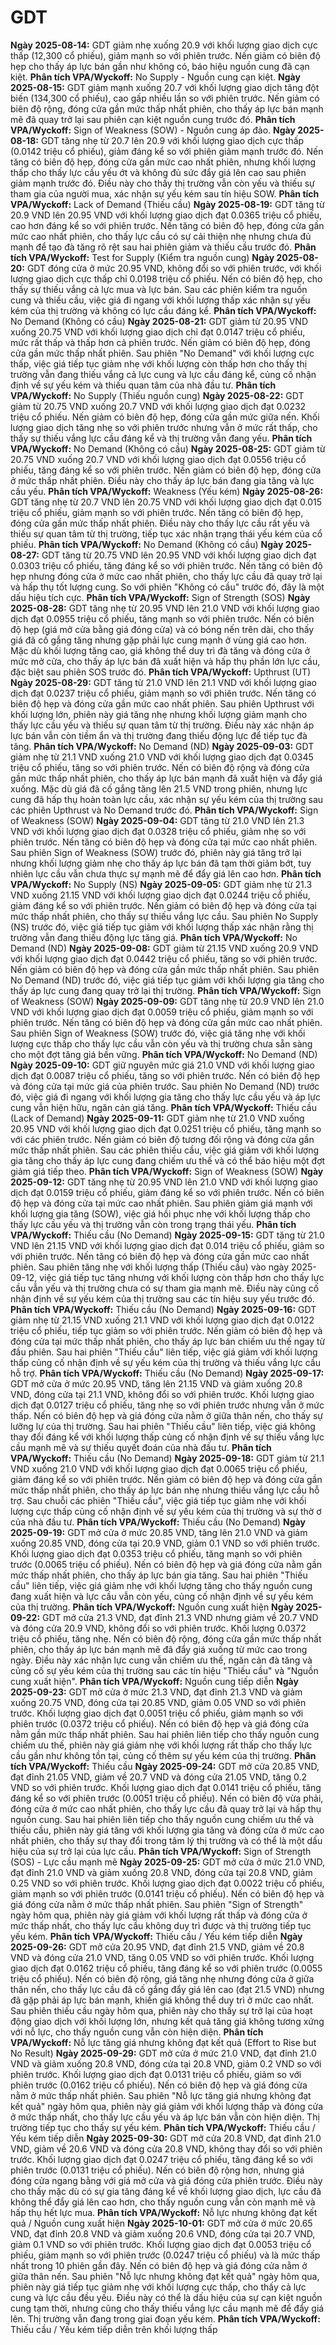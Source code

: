 # GDT

**Ngày 2025-08-14:** GDT giảm nhẹ xuống 20.9 với khối lượng giao dịch cực thấp (12,300 cổ phiếu), giảm mạnh so với phiên trước. Nến giảm có biên độ hẹp cho thấy áp lực bán gần như không có, báo hiệu nguồn cung đã cạn kiệt. **Phân tích VPA/Wyckoff:** No Supply - Nguồn cung cạn kiệt.
**Ngày 2025-08-15:** GDT giảm mạnh xuống 20.7 với khối lượng giao dịch tăng đột biến (134,300 cổ phiếu), cao gấp nhiều lần so với phiên trước. Nến giảm có biên độ rộng, đóng cửa gần mức thấp nhất phiên, cho thấy áp lực bán mạnh mẽ đã quay trở lại sau phiên cạn kiệt nguồn cung trước đó. **Phân tích VPA/Wyckoff:** Sign of Weakness (SOW) - Nguồn cung áp đảo.
**Ngày 2025-08-18:** GDT tăng nhẹ từ 20.7 lên 20.9 với khối lượng giao dịch cực thấp (0.0142 triệu cổ phiếu), giảm đáng kể so với phiên giảm mạnh trước đó. Nến tăng có biên độ hẹp, đóng cửa gần mức cao nhất phiên, nhưng khối lượng thấp cho thấy lực cầu yếu ớt và không đủ sức đẩy giá lên cao sau phiên giảm mạnh trước đó. Điều này cho thấy thị trường vẫn còn yếu và thiếu sự tham gia của người mua, xác nhận sự yếu kém sau tín hiệu SOW. **Phân tích VPA/Wyckoff:** Lack of Demand (Thiếu cầu)
**Ngày 2025-08-19:** GDT tăng từ 20.9 VND lên 20.95 VND với khối lượng giao dịch đạt 0.0365 triệu cổ phiếu, cao hơn đáng kể so với phiên trước. Nến tăng có biên độ hẹp, đóng cửa gần mức cao nhất phiên, cho thấy lực cầu có sự cải thiện nhẹ nhưng chưa đủ mạnh để tạo đà tăng rõ rệt sau hai phiên giảm và thiếu cầu trước đó. **Phân tích VPA/Wyckoff:** Test for Supply (Kiểm tra nguồn cung)
**Ngày 2025-08-20:** GDT đóng cửa ở mức 20.95 VND, không đổi so với phiên trước, với khối lượng giao dịch cực thấp chỉ 0.0198 triệu cổ phiếu. Nến có biên độ hẹp, cho thấy sự thiếu vắng cả lực mua và lực bán. Sau các phiên kiểm tra nguồn cung và thiếu cầu, việc giá đi ngang với khối lượng thấp xác nhận sự yếu kém của thị trường và không có lực cầu đáng kể. **Phân tích VPA/Wyckoff:** No Demand (Không có cầu)
**Ngày 2025-08-21:** GDT giảm từ 20.95 VND xuống 20.75 VND với khối lượng giao dịch chỉ đạt 0.0147 triệu cổ phiếu, mức rất thấp và thấp hơn cả phiên trước. Nến giảm có biên độ hẹp, đóng cửa gần mức thấp nhất phiên. Sau phiên "No Demand" với khối lượng cực thấp, việc giá tiếp tục giảm nhẹ với khối lượng còn thấp hơn cho thấy thị trường vẫn đang thiếu vắng cả lực cung và lực cầu đáng kể, củng cố nhận định về sự yếu kém và thiếu quan tâm của nhà đầu tư. **Phân tích VPA/Wyckoff:** No Supply (Thiếu nguồn cung)
**Ngày 2025-08-22:** GDT giảm từ 20.75 VND xuống 20.7 VND với khối lượng giao dịch đạt 0.0232 triệu cổ phiếu. Nến giảm có biên độ hẹp, đóng cửa gần mức giữa nến. Khối lượng giao dịch tăng nhẹ so với phiên trước nhưng vẫn ở mức rất thấp, cho thấy sự thiếu vắng lực cầu đáng kể và thị trường vẫn đang yếu. **Phân tích VPA/Wyckoff:** No Demand (Không có cầu)
**Ngày 2025-08-25:** GDT giảm từ 20.75 VND xuống 20.7 VND với khối lượng giao dịch đạt 0.0556 triệu cổ phiếu, tăng đáng kể so với phiên trước. Nến giảm có biên độ hẹp, đóng cửa ở mức thấp nhất phiên. Điều này cho thấy áp lực bán đang gia tăng và lực cầu yếu. **Phân tích VPA/Wyckoff:** Weakness (Yếu kém)
**Ngày 2025-08-26:** GDT tăng nhẹ từ 20.7 VND lên 20.75 VND với khối lượng giao dịch đạt 0.015 triệu cổ phiếu, giảm mạnh so với phiên trước. Nến tăng có biên độ hẹp, đóng cửa gần mức thấp nhất phiên. Điều này cho thấy lực cầu rất yếu và thiếu sự quan tâm từ thị trường, tiếp tục xác nhận trạng thái yếu kém của cổ phiếu. **Phân tích VPA/Wyckoff:** No Demand (Không có cầu)
**Ngày 2025-08-27:** GDT tăng từ 20.75 VND lên 20.95 VND với khối lượng giao dịch đạt 0.0303 triệu cổ phiếu, tăng đáng kể so với phiên trước. Nến tăng có biên độ hẹp nhưng đóng cửa ở mức cao nhất phiên, cho thấy lực cầu đã quay trở lại và hấp thụ tốt lượng cung. So với phiên "Không có cầu" trước đó, đây là một dấu hiệu tích cực. **Phân tích VPA/Wyckoff:** Sign of Strength (SOS)
**Ngày 2025-08-28:** GDT tăng nhẹ từ 20.95 VND lên 21.0 VND với khối lượng giao dịch đạt 0.0955 triệu cổ phiếu, tăng mạnh so với phiên trước. Nến có biên độ hẹp (giá mở cửa bằng giá đóng cửa) và có bóng nến trên dài, cho thấy giá đã cố gắng tăng nhưng gặp phải lực cung mạnh ở vùng giá cao hơn. Mặc dù khối lượng tăng cao, giá không thể duy trì đà tăng và đóng cửa ở mức mở cửa, cho thấy áp lực bán đã xuất hiện và hấp thụ phần lớn lực cầu, đặc biệt sau phiên SOS trước đó. **Phân tích VPA/Wyckoff:** Upthrust (UT)
**Ngày 2025-08-29:** GDT tăng từ 21.0 VND lên 21.1 VND với khối lượng giao dịch đạt 0.0237 triệu cổ phiếu, giảm mạnh so với phiên trước. Nến tăng có biên độ hẹp và đóng cửa gần mức cao nhất phiên. Sau phiên Upthrust với khối lượng lớn, phiên này giá tăng nhẹ nhưng khối lượng giảm mạnh cho thấy lực cầu yếu và thiếu sự quan tâm từ thị trường. Điều này xác nhận áp lực bán vẫn còn tiềm ẩn và thị trường đang thiếu động lực để tiếp tục đà tăng. **Phân tích VPA/Wyckoff:** No Demand (ND)
**Ngày 2025-09-03:** GDT giảm nhẹ từ 21.1 VND xuống 21.0 VND với khối lượng giao dịch đạt 0.0345 triệu cổ phiếu, tăng so với phiên trước. Nến có biên độ rộng và đóng cửa gần mức thấp nhất phiên, cho thấy áp lực bán mạnh đã xuất hiện và đẩy giá xuống. Mặc dù giá đã cố gắng tăng lên 21.5 VND trong phiên, nhưng lực cung đã hấp thụ hoàn toàn lực cầu, xác nhận sự yếu kém của thị trường sau các phiên Upthrust và No Demand trước đó. **Phân tích VPA/Wyckoff:** Sign of Weakness (SOW)
**Ngày 2025-09-04:** GDT tăng từ 21.0 VND lên 21.3 VND với khối lượng giao dịch đạt 0.0328 triệu cổ phiếu, giảm nhẹ so với phiên trước. Nến tăng có biên độ hẹp và đóng cửa tại mức cao nhất phiên. Sau phiên Sign of Weakness (SOW) trước đó, phiên này giá tăng trở lại nhưng khối lượng giảm nhẹ cho thấy áp lực bán đã tạm thời giảm bớt, tuy nhiên lực cầu vẫn chưa thực sự mạnh mẽ để đẩy giá lên cao hơn. **Phân tích VPA/Wyckoff:** No Supply (NS)
**Ngày 2025-09-05:** GDT giảm nhẹ từ 21.3 VND xuống 21.15 VND với khối lượng giao dịch đạt 0.0244 triệu cổ phiếu, giảm đáng kể so với phiên trước. Nến giảm có biên độ hẹp và đóng cửa tại mức thấp nhất phiên, cho thấy sự thiếu vắng lực cầu. Sau phiên No Supply (NS) trước đó, việc giá tiếp tục giảm với khối lượng thấp xác nhận rằng thị trường vẫn đang thiếu động lực tăng giá. **Phân tích VPA/Wyckoff:** No Demand (ND)
**Ngày 2025-09-08:** GDT giảm từ 21.15 VND xuống 20.9 VND với khối lượng giao dịch đạt 0.0442 triệu cổ phiếu, tăng so với phiên trước. Nến giảm có biên độ hẹp và đóng cửa gần mức thấp nhất phiên. Sau phiên No Demand (ND) trước đó, việc giá tiếp tục giảm với khối lượng gia tăng cho thấy áp lực cung đang quay trở lại thị trường. **Phân tích VPA/Wyckoff:** Sign of Weakness (SOW)
**Ngày 2025-09-09:** GDT tăng nhẹ từ 20.9 VND lên 21.0 VND với khối lượng giao dịch đạt 0.0059 triệu cổ phiếu, giảm mạnh so với phiên trước. Nến tăng có biên độ hẹp và đóng cửa gần mức cao nhất phiên. Sau phiên Sign of Weakness (SOW) trước đó, việc giá tăng nhẹ với khối lượng cực thấp cho thấy lực cầu vẫn còn yếu và thị trường chưa sẵn sàng cho một đợt tăng giá bền vững. **Phân tích VPA/Wyckoff:** No Demand (ND)
**Ngày 2025-09-10:** GDT giữ nguyên mức giá 21.0 VND với khối lượng giao dịch đạt 0.0087 triệu cổ phiếu, tăng so với phiên trước. Nến có biên độ hẹp và đóng cửa tại mức giá của phiên trước. Sau phiên No Demand (ND) trước đó, việc giá đi ngang với khối lượng gia tăng cho thấy lực cầu yếu và áp lực cung vẫn hiện hữu, ngăn cản giá tăng. **Phân tích VPA/Wyckoff:** Thiếu cầu (Lack of Demand)
**Ngày 2025-09-11:** GDT giảm nhẹ từ 21.0 VND xuống 20.95 VND với khối lượng giao dịch đạt 0.0251 triệu cổ phiếu, tăng mạnh so với các phiên trước. Nến giảm có biên độ tương đối rộng và đóng cửa gần mức thấp nhất phiên. Sau các phiên thiếu cầu, việc giá giảm với khối lượng gia tăng cho thấy áp lực cung đang chiếm ưu thế và có thể báo hiệu một đợt giảm giá tiếp theo. **Phân tích VPA/Wyckoff:** Sign of Weakness (SOW)
**Ngày 2025-09-12:** GDT tăng nhẹ từ 20.95 VND lên 21.0 VND với khối lượng giao dịch đạt 0.0159 triệu cổ phiếu, giảm đáng kể so với phiên trước. Nến có biên độ hẹp và đóng cửa tại mức cao nhất phiên. Sau phiên giảm giá mạnh với khối lượng gia tăng (SOW), việc giá hồi phục nhẹ với khối lượng thấp cho thấy lực cầu yếu và thị trường vẫn còn trong trạng thái yếu. **Phân tích VPA/Wyckoff:** Thiếu cầu (No Demand)
**Ngày 2025-09-15:** GDT tăng từ 21.0 VND lên 21.15 VND với khối lượng giao dịch đạt 0.014 triệu cổ phiếu, giảm so với phiên trước. Nến tăng có biên độ hẹp và đóng cửa gần mức cao nhất phiên. Sau phiên tăng nhẹ với khối lượng thấp (Thiếu cầu) vào ngày 2025-09-12, việc giá tiếp tục tăng nhưng với khối lượng còn thấp hơn cho thấy lực cầu vẫn yếu và thị trường chưa có sự tham gia mạnh mẽ. Điều này củng cố nhận định về sự yếu kém của thị trường sau các tín hiệu suy yếu trước đó. **Phân tích VPA/Wyckoff:** Thiếu cầu (No Demand)
**Ngày 2025-09-16:** GDT giảm nhẹ từ 21.15 VND xuống 21.1 VND với khối lượng giao dịch đạt 0.0122 triệu cổ phiếu, tiếp tục giảm so với phiên trước. Nến giảm có biên độ hẹp và đóng cửa tại mức thấp nhất phiên, cho thấy áp lực bán chiếm ưu thế ngay từ đầu phiên. Sau hai phiên "Thiếu cầu" liên tiếp, việc giá giảm với khối lượng thấp củng cố nhận định về sự yếu kém của thị trường và thiếu vắng lực cầu hỗ trợ. **Phân tích VPA/Wyckoff:** Thiếu cầu (No Demand)
**Ngày 2025-09-17:** GDT mở cửa ở mức 20.95 VND, tăng lên 21.15 VND và giảm xuống 20.8 VND, đóng cửa tại 21.1 VND, không đổi so với phiên trước. Khối lượng giao dịch đạt 0.0127 triệu cổ phiếu, tăng nhẹ so với phiên trước nhưng vẫn ở mức thấp. Nến có biên độ hẹp và giá đóng cửa nằm ở giữa thân nến, cho thấy sự lưỡng lự của thị trường. Sau hai phiên "Thiếu cầu" liên tiếp, việc giá không thay đổi đáng kể với khối lượng thấp củng cố nhận định về sự thiếu vắng lực cầu mạnh mẽ và sự thiếu quyết đoán của nhà đầu tư. **Phân tích VPA/Wyckoff:** Thiếu cầu (No Demand)
**Ngày 2025-09-18:** GDT giảm từ 21.1 VND xuống 21.0 VND với khối lượng giao dịch đạt 0.0065 triệu cổ phiếu, giảm đáng kể so với phiên trước. Nến giảm có biên độ hẹp và đóng cửa gần mức thấp nhất phiên, cho thấy áp lực bán nhẹ nhưng thiếu vắng lực cầu hỗ trợ. Sau chuỗi các phiên "Thiếu cầu", việc giá tiếp tục giảm nhẹ với khối lượng cực thấp củng cố nhận định về sự yếu kém của thị trường và sự thờ ơ của nhà đầu tư. **Phân tích VPA/Wyckoff:** Thiếu cầu (No Demand)
**Ngày 2025-09-19:** GDT mở cửa ở mức 20.85 VND, tăng lên 21.0 VND và giảm xuống 20.85 VND, đóng cửa tại 20.9 VND, giảm 0.1 VND so với phiên trước. Khối lượng giao dịch đạt 0.0353 triệu cổ phiếu, tăng mạnh so với phiên trước (0.0065 triệu cổ phiếu). Nến có biên độ hẹp và giá đóng cửa nằm gần mức thấp nhất phiên, cho thấy áp lực bán gia tăng. Sau hai phiên "Thiếu cầu" liên tiếp, việc giá giảm nhẹ với khối lượng tăng cho thấy nguồn cung đang xuất hiện và lực cầu vẫn còn yếu, củng cố nhận định về sự yếu kém của thị trường. **Phân tích VPA/Wyckoff:** Nguồn cung xuất hiện
**Ngày 2025-09-22:** GDT mở cửa 21.3 VND, đạt đỉnh 21.3 VND nhưng giảm về 20.7 VND và đóng cửa 20.9 VND, không đổi so với phiên trước. Khối lượng 0.0372 triệu cổ phiếu, tăng nhẹ. Nến có biên độ rộng, đóng cửa gần mức thấp nhất phiên, cho thấy áp lực bán mạnh mẽ đã đẩy giá xuống từ mức cao trong ngày. Điều này xác nhận lực cung vẫn chiếm ưu thế, ngăn cản đà tăng và củng cố sự yếu kém của thị trường sau các tín hiệu "Thiếu cầu" và "Nguồn cung xuất hiện". **Phân tích VPA/Wyckoff:** Nguồn cung tiếp diễn
**Ngày 2025-09-23:** GDT mở cửa ở mức 21.3 VND, đạt đỉnh 21.3 VND và giảm xuống 20.75 VND, đóng cửa tại 20.85 VND, giảm 0.05 VND so với phiên trước. Khối lượng giao dịch đạt 0.0051 triệu cổ phiếu, giảm mạnh so với phiên trước (0.0372 triệu cổ phiếu). Nến có biên độ hẹp và giá đóng cửa nằm gần mức thấp nhất phiên. Sau hai phiên liên tiếp cho thấy nguồn cung chiếm ưu thế, phiên này giá giảm nhẹ với khối lượng rất thấp cho thấy lực cầu gần như không tồn tại, củng cố thêm sự yếu kém của thị trường. **Phân tích VPA/Wyckoff:** Thiếu cầu
**Ngày 2025-09-24:** GDT mở cửa 20.85 VND, đạt đỉnh 21.05 VND, giảm về 20.7 VND và đóng cửa 21.05 VND, tăng 0.2 VND so với phiên trước. Khối lượng giao dịch đạt 0.0141 triệu cổ phiếu, tăng đáng kể so với phiên trước (0.0051 triệu cổ phiếu). Nến có biên độ vừa phải, đóng cửa ở mức cao nhất phiên, cho thấy lực cầu đã quay trở lại và hấp thụ nguồn cung. Sau hai phiên liên tiếp cho thấy nguồn cung chiếm ưu thế và thiếu cầu, phiên này giá tăng với khối lượng gia tăng và đóng cửa ở mức cao nhất phiên, cho thấy sự thay đổi trong tâm lý thị trường và có thể là một dấu hiệu của sự trở lại của lực cầu. **Phân tích VPA/Wyckoff:** Sign of Strength (SOS) - Lực cầu mạnh mẽ
**Ngày 2025-09-25:** GDT mở cửa ở mức 21.0 VND, đạt đỉnh 21.0 VND và giảm xuống 20.8 VND, đóng cửa tại 20.8 VND, giảm 0.25 VND so với phiên trước. Khối lượng giao dịch đạt 0.0022 triệu cổ phiếu, giảm mạnh so với phiên trước (0.0141 triệu cổ phiếu). Nến có biên độ hẹp và giá đóng cửa nằm ở mức thấp nhất phiên. Sau phiên "Sign of Strength" ngày hôm qua, phiên này giá giảm với khối lượng rất thấp và đóng cửa ở mức thấp nhất, cho thấy lực cầu không duy trì được và thị trường tiếp tục yếu kém. **Phân tích VPA/Wyckoff:** Thiếu cầu / Yếu kém tiếp diễn
**Ngày 2025-09-26:** GDT mở cửa 20.95 VND, đạt đỉnh 21.5 VND, giảm về 20.8 VND và đóng cửa 21.0 VND, tăng 0.05 VND so với phiên trước. Khối lượng giao dịch đạt 0.0162 triệu cổ phiếu, tăng đáng kể so với phiên trước (0.0055 triệu cổ phiếu). Nến có biên độ rộng, giá tăng nhẹ nhưng đóng cửa ở giữa thân nến, cho thấy lực cầu đã cố gắng đẩy giá lên cao (đạt 21.5 VND) nhưng đã gặp phải áp lực bán mạnh, khiến giá không thể duy trì ở mức cao nhất. Sau phiên thiếu cầu ngày hôm qua, phiên này cho thấy sự trở lại của hoạt động giao dịch với khối lượng lớn, nhưng kết quả tăng giá không tương xứng với nỗ lực, cho thấy nguồn cung vẫn còn hiện diện. **Phân tích VPA/Wyckoff:** Nỗ lực tăng giá nhưng không đạt kết quả (Effort to Rise but No Result)
**Ngày 2025-09-29:** GDT mở cửa ở mức 21.0 VND, đạt đỉnh 21.0 VND và giảm xuống 20.8 VND, đóng cửa tại 20.8 VND, giảm 0.2 VND so với phiên trước. Khối lượng giao dịch đạt 0.0131 triệu cổ phiếu, giảm so với phiên trước (0.0162 triệu cổ phiếu). Nến có biên độ hẹp và giá đóng cửa nằm ở mức thấp nhất phiên. Sau phiên "Nỗ lực tăng giá nhưng không đạt kết quả" ngày hôm qua, phiên này giá giảm với khối lượng thấp và đóng cửa ở mức thấp nhất, cho thấy lực cầu yếu và áp lực bán vẫn còn hiện diện. Thị trường tiếp tục cho thấy sự yếu kém. **Phân tích VPA/Wyckoff:** Thiếu cầu / Yếu kém tiếp diễn
**Ngày 2025-09-30:** GDT mở cửa 20.8 VND, đạt đỉnh 21.0 VND, giảm về 20.6 VND và đóng cửa 20.8 VND, không thay đổi so với phiên trước. Khối lượng giao dịch đạt 0.0247 triệu cổ phiếu, tăng đáng kể so với phiên trước (0.0131 triệu cổ phiếu). Nến có biên độ rộng hơn, nhưng giá đóng cửa ngang bằng với giá mở cửa và giá đóng cửa phiên trước. Điều này cho thấy mặc dù có sự gia tăng đáng kể về khối lượng giao dịch, lực cầu đã không thể đẩy giá lên cao hơn, cho thấy nguồn cung vẫn còn mạnh mẽ và hấp thụ hết lực mua. **Phân tích VPA/Wyckoff:** Nỗ lực nhưng không đạt kết quả / Nguồn cung xuất hiện
**Ngày 2025-10-01:** GDT mở cửa ở mức 20.65 VND, đạt đỉnh 20.8 VND và giảm xuống 20.6 VND, đóng cửa tại 20.7 VND, giảm 0.1 VND so với phiên trước. Khối lượng giao dịch đạt 0.0053 triệu cổ phiếu, giảm mạnh so với phiên trước (0.0247 triệu cổ phiếu) và là mức thấp nhất trong 10 phiên gần đây. Nến có biên độ hẹp và giá đóng cửa nằm ở giữa thân nến. Sau phiên "Nỗ lực nhưng không đạt kết quả" ngày hôm qua, phiên này giá tiếp tục giảm nhẹ với khối lượng cực thấp, cho thấy cả lực cung và lực cầu đều yếu. Điều này có thể là dấu hiệu của sự cạn kiệt nguồn cung tạm thời, nhưng cũng cho thấy thiếu vắng lực cầu mạnh mẽ để đẩy giá lên. Thị trường vẫn đang trong giai đoạn yếu kém. **Phân tích VPA/Wyckoff:** Thiếu cầu / Yếu kém tiếp diễn trên khối lượng thấp

